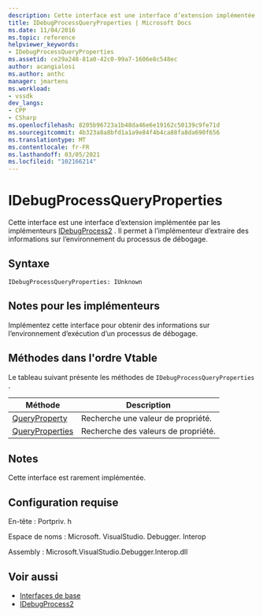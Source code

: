 ```yaml
---
description: Cette interface est une interface d’extension implémentée par les implémenteurs IDebugProcess2.
title: IDebugProcessQueryProperties | Microsoft Docs
ms.date: 11/04/2016
ms.topic: reference
helpviewer_keywords:
- IDebugProcessQueryProperties
ms.assetid: ce29a248-81a0-42c0-99a7-1606e8c548ec
author: acangialosi
ms.author: anthc
manager: jmartens
ms.workload:
- vssdk
dev_langs:
- CPP
- CSharp
ms.openlocfilehash: 8205b96723a1b48da46e6e19162c50139c9fe71d
ms.sourcegitcommit: 4b323a8a8bfd1a1a9e84f4b4ca88fa8da690f656
ms.translationtype: MT
ms.contentlocale: fr-FR
ms.lasthandoff: 03/05/2021
ms.locfileid: "102166214"
---
```

# <a name="idebugprocessqueryproperties"></a>IDebugProcessQueryProperties
Cette interface est une interface d’extension implémentée par les implémenteurs [IDebugProcess2](../../../extensibility/debugger/reference/idebugprocess2.md) . Il permet à l’implémenteur d’extraire des informations sur l’environnement du processus de débogage.

## <a name="syntax"></a>Syntaxe

```
IDebugProcessQueryProperties: IUnknown
```

## <a name="notes-for-implementers"></a>Notes pour les implémenteurs
 Implémentez cette interface pour obtenir des informations sur l’environnement d’exécution d’un processus de débogage.

## <a name="methods-in-vtable-order"></a>Méthodes dans l'ordre Vtable
 Le tableau suivant présente les méthodes de `IDebugProcessQueryProperties` .

|Méthode|Description|
|------------|-----------------|
|[QueryProperty](../../../extensibility/debugger/reference/idebugprocessqueryproperties-queryproperty.md)|Recherche une valeur de propriété.|
|[QueryProperties](../../../extensibility/debugger/reference/idebugprocessqueryproperties-queryproperties.md)|Recherche des valeurs de propriété.|

## <a name="remarks"></a>Notes
 Cette interface est rarement implémentée.

## <a name="requirements"></a>Configuration requise
 En-tête : Portpriv. h

 Espace de noms : Microsoft. VisualStudio. Debugger. Interop

 Assembly : Microsoft.VisualStudio.Debugger.Interop.dll

## <a name="see-also"></a>Voir aussi
- [Interfaces de base](../../../extensibility/debugger/reference/core-interfaces.md)
- [IDebugProcess2](../../../extensibility/debugger/reference/idebugprocess2.md)
